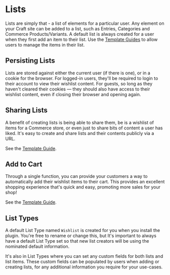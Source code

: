 # Lists
Lists are simply that - a list of elements for a particular user. Any element on your Craft site can be added to a list, such as Entries, Categories and Commerce Products/Variants. A default list is always created for a user when they first add an item to their list. Use the [Template Guides](docs:template-guides/managing-items) to allow users to manage the items in their list.

## Persisting Lists
Lists are stored against either the current user (if there is one), or in a cookie for the browser. For logged-in users, they'll be required to login to their account to view their wishlist content. For guests, so long as they haven't cleared their cookies — they should also have access to their wishlist content, even if closing their browser and opening again.

## Sharing Lists
A benefit of creating lists is being able to share them, be is a wishlist of items for a Commerce store, or even just to share bits of content a user has liked. It's easy to create and share lists and their contents publicly via a URL.

See the [Template Guide](docs:template-guides/sharing-lists).

## Add to Cart
Through a single function, you can provide your customers a way to automatically add their wishlist items to their cart. This provides an excellent shopping experience that's quick and easy, promoting more sales for your shop!

See the [Template Guide](docs:template-guides/add-to-cart).

## List Types
A default List Type named `Wishlist` is created for you when you install the plugin. You're free to rename or change this, but It's important to always have a default List Type set so that new list creators will be using the nominated default information.

It's also in List Types where you can set any custom fields for both lists and list items. These custom fields can be populated by users when adding or creating lists, for any additional information you require for your use-cases.
